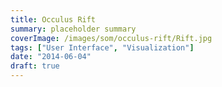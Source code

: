 ```yaml
---
title: Occulus Rift
summary: placeholder summary
coverImage: /images/som/occulus-rift/Rift.jpg
tags: ["User Interface", "Visualization"]
date: "2014-06-04"
draft: true
---
```


